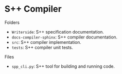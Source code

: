 # S++ Compiler

Folders
- `Writerside`: S++ specification documentation.
- `docs-compiler-sphinx`: S++ compiler documentation.
- `src`: S++ compiler implementation.
- `tests`: S++ compiler unit tests.

Files
- `spp_cli.py`: S++ tool for building and running code.
